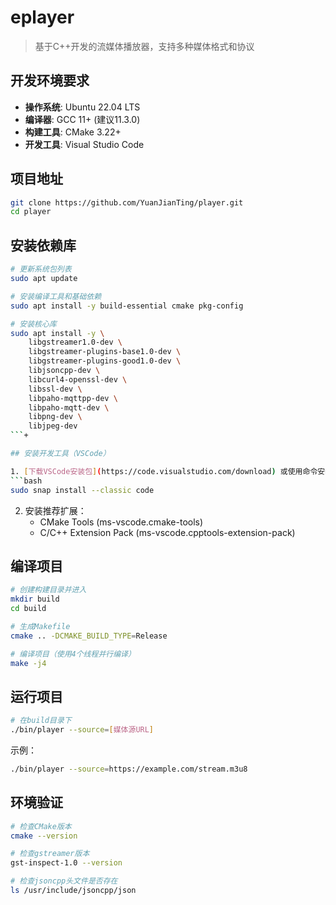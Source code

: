 # eplayer

> 基于C++开发的流媒体播放器，支持多种媒体格式和协议

## 开发环境要求

- **操作系统**: Ubuntu 22.04 LTS
- **编译器**: GCC 11+ (建议11.3.0)
- **构建工具**: CMake 3.22+
- **开发工具**: Visual Studio Code

## 项目地址

```bash
git clone https://github.com/YuanJianTing/player.git
cd player
```

## 安装依赖库

```bash
# 更新系统包列表
sudo apt update

# 安装编译工具和基础依赖
sudo apt install -y build-essential cmake pkg-config

# 安装核心库
sudo apt install -y \
    libgstreamer1.0-dev \
    libgstreamer-plugins-base1.0-dev \
    libgstreamer-plugins-good1.0-dev \
    libjsoncpp-dev \
    libcurl4-openssl-dev \
    libssl-dev \
    libpaho-mqttpp-dev \
    libpaho-mqtt-dev \
    libpng-dev \
    libjpeg-dev
```+

## 安装开发工具（VSCode）

1. [下载VSCode安装包](https://code.visualstudio.com/download) 或使用命令安装：
```bash
sudo snap install --classic code
```

2. 安装推荐扩展：
   - CMake Tools (ms-vscode.cmake-tools)
   - C/C++ Extension Pack (ms-vscode.cpptools-extension-pack)

## 编译项目

```bash
# 创建构建目录并进入
mkdir build
cd build

# 生成Makefile
cmake .. -DCMAKE_BUILD_TYPE=Release

# 编译项目（使用4个线程并行编译）
make -j4
```

## 运行项目

```bash
# 在build目录下
./bin/player --source=[媒体源URL]
```

示例：
```bash
./bin/player --source=https://example.com/stream.m3u8
```

## 环境验证

```bash
# 检查CMake版本
cmake --version

# 检查gstreamer版本
gst-inspect-1.0 --version

# 检查jsoncpp头文件是否存在
ls /usr/include/jsoncpp/json
```